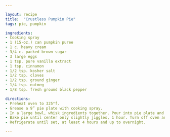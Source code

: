 ```yaml
---

layout: recipe
title:  "Crustless Pumpkin Pie"
tags: pie, pumpkin

ingredients:
- Cooking spray
- 1 (15-oz.) can pumpkin puree
- 1 c. heavy cream
- 3/4 c. packed brown sugar
- 3 large eggs
- 1 tsp. pure vanilla extract
- 1 tsp. cinnamon
- 1/2 tsp. kosher salt
- 1/2 tsp. cloves
- 1/2 tsp. ground ginger
- 1/4 tsp. nutmeg
- 1/8 tsp. fresh ground black pepper 

directions:
- Preheat oven to 325°f. 
- Grease a 9” pie plate with cooking spray. 
- In a large bowl, whisk ingredients together. Pour into pie plate and smooth top with an offset. 
- Bake pie until center only slightly jiggles, 1 hour. Turn off oven and prop door open with a wooden spoon and let cool in oven, 1 hour. 
- Refrigerate until set, at least 4 hours and up to overnight. 

---
```

